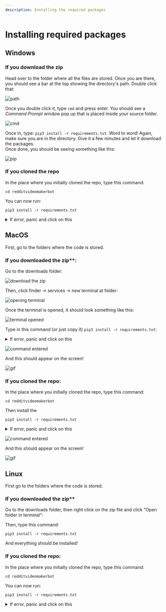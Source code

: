 ```yaml
---
description: Installing the required packages
---
```

# Installing required packages

## Windows

### If you download the zip

Head over to the folder where all the files are stored. Once you are there, you should see a bar at the top showing the directory's path. Double click that:

![path](<.gitbook/assets/image (8) (1) (1) (1).png>)

Once you double click it, type `cmd` and press enter. You should see a _Command Prompt_ window pop up that is placed inside your source folder.

![cmd](<.gitbook/assets/image (5).png>)

Once in, type: `pip3 install -r requirements.txt`. Word to word! Again, make sure you are in the directory. Give it a few minutes and let it download the packages.\
Once done, you should be seeing something like this:

![pip](<.gitbook/assets/image (1).png>)

### If you cloned the repo

In the place where you initially cloned the repo, type this command:

```shell
cd redditvideomakerbot
```

You can now run:

```shell
pip3 install -r requirements.txt
```

<details>

<summary>If error, panic and click on this</summary>

Try: `py -m pip install -r requirements.txt`

If that doesn't work,

`python -m pip install -r requirements.txt` If that doesn't work,

`python3 -m pip install -r requirements.txt` If that doesn't work, INSTALL PYTHON

</details>

## MacOS

First, go to the folders where the code is stored.

### If you downloaded the zip**:

Go to the downloads folder:

![download the zip](<.gitbook/assets/image (1) (1) (1) (1) (1) (1).png>)

Then, click finder -> services -> new terminal at folder:

![opening terminal](<.gitbook/assets/image (1) (1) (1) (1) (1) (1) (1).png>)

Once the terminal is opened, it should look something like this:

![terminal opened](<.gitbook/assets/image (1) (1) (1) (1) (1) (1) (1) (1).png>)

Type in this command (or just copy it) `pip3 install -r requirements.txt`:

<details>

<summary>If error, panic and click on this</summary>

Try:

`python3 -m pip install -r requirements.txt` If that doesn't work,

INSTALL PYTHON

</details>

![command entered](<.gitbook/assets/image (2) (1) (1).png>)

And this should appear on the screen!

![gif](<.gitbook/assets/gif (1).gif>)

### If you cloned the repo:

In the place where you initially cloned the repo, type this command:

```shell
cd redditvideomakerbot
```

Then install the

```shell
pip3 install -r requirements.txt
```

<details>

<summary>If error, panic and click on this</summary>

Try:

`python -m pip install -r requirements.txt` If that doesn't work,

`python3 -m pip install -r requirements.txt` If that doesn't work,

INSTALL PYTHON

</details>

![command entered](<.gitbook/assets/image (2) (1) (1).png>)

And this should appear on the screen!

![gif](<.gitbook/assets/gif (1).gif>)

## Linux

First go to the folders where the code is stored.

### If you downloaded the zip**

Go to the downloads folder, then right click on the zip file and click "Open folder in terminal":

Then, type this command:

```shell
pip3 install -r requirements.txt
```

And everything should be installed!

### If you cloned the repo:

In the place where you initially cloned the repo, type this command:

```shell
cd redditvideomakerbot
```

You can now run:

```shell
pip3 install -r requirements.txt
```

<details>

<summary>If error, panic and click on this</summary>

Try:

`python -m pip install -r requirements.txt` If that doesn't work,

`python3 -m pip install -r requirements.txt` If that doesn't work,

INSTALL PYTHON

</details>
